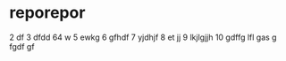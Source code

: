 # reporepor
2 df
3 dfdd
64 w
5 ewkg 
6 gfhdf
7 yjdhjf
8 et jj
9 lkjlgjjh
10 gdffg
lfl gas
g fgdf gf 
